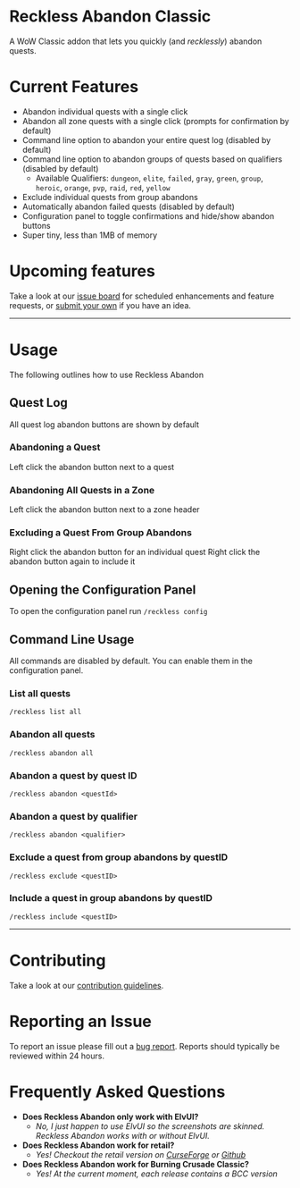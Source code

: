 # Reckless Abandon Classic

A WoW Classic addon that lets you quickly (and _recklessly_) abandon quests.

# Current Features

- Abandon individual quests with a single click
- Abandon all zone quests with a single click (prompts for confirmation by default)
- Command line option to abandon your entire quest log (disabled by default)
- Command line option to abandon groups of quests based on qualifiers (disabled by default)
  - Available Qualifiers: `dungeon`, `elite`, `failed`, `gray`, `green`, `group`, `heroic`, `orange`, `pvp`, `raid`, `red`, `yellow`
- Exclude individual quests from group abandons
- Automatically abandon failed quests (disabled by default)
- Configuration panel to toggle confirmations and hide/show abandon buttons
- Super tiny, less than 1MB of memory

# Upcoming features

Take a look at our [issue board](https://github.com/MotherGinger/RecklessAbandon-Classic/labels/enhancement) for scheduled enhancements and feature requests, or [submit your own](https://github.com/MotherGinger/RecklessAbandon-Classic/issues/new?assignees=&labels=enhancement&template=feature_request.md&title=%5BFeature+Request%5D) if you have an idea.

---

# Usage

The following outlines how to use Reckless Abandon

## Quest Log

All quest log abandon buttons are shown by default

### Abandoning a Quest

Left click the abandon button next to a quest

### Abandoning All Quests in a Zone

Left click the abandon button next to a zone header

### Excluding a Quest From Group Abandons

Right click the abandon button for an individual quest
Right click the abandon button again to include it

## Opening the Configuration Panel

To open the configuration panel run `/reckless config`

## Command Line Usage

All commands are disabled by default. You can enable them in the configuration panel.

### List all quests

`/reckless list all`

### Abandon all quests

`/reckless abandon all`

### Abandon a quest by quest ID

`/reckless abandon <questId>`

### Abandon a quest by qualifier

`/reckless abandon <qualifier>`

### Exclude a quest from group abandons by questID

`/reckless exclude <questID>`

### Include a quest in group abandons by questID

`/reckless include <questID>`

---

# Contributing

Take a look at our [contribution guidelines](https://github.com/MotherGinger/RecklessAbandon-Classic/blob/main/CONTRIBUTING.md).

# Reporting an Issue

To report an issue please fill out a [bug report](https://github.com/MotherGinger/RecklessAbandon-Classic/issues/new?assignees=MotherGinger&labels=&template=bug_report.md&title=%5BBug+Report%5D). Reports should typically be reviewed within 24 hours.

# Frequently Asked Questions

- **Does Reckless Abandon only work with ElvUI?**
  - _No, I just happen to use ElvUI so the screenshots are skinned. Reckless Abandon works with or without ElvUI._
- **Does Reckless Abandon work for retail?**
  - _Yes! Checkout the retail version on [CurseForge](https://www.curseforge.com/wow/addons/reckless-abandon) or [Github](https://github.com/MotherGinger/RecklessAbandon)_
- **Does Reckless Abandon work for Burning Crusade Classic?**
  - _Yes! At the current moment, each release contains a BCC version_
